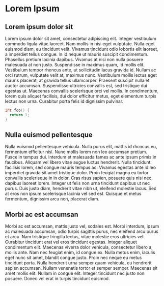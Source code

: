 # Lorem Ipsum

## Lorem ipsum dolor sit

Lorem ipsum dolor sit amet, consectetur adipiscing elit. Integer
vestibulum commodo ligula vitae laoreet. Nam mollis in nisi eget
vulputate. Nulla eget euismod diam, eu tincidunt velit. Vivamus
tincidunt odio lobortis elit laoreet, a imperdiet tellus congue. In id
neque ut mauris suscipit condimentum. Phasellus pretium lacinia dapibus.
Vivamus at nisi non nulla posuere malesuada at non justo. Suspendisse in
maximus quam, id mollis elit. Vestibulum tempor rhoncus ante, ut
sollicitudin lacus gravida id. Nullam ac orci rutrum, vulputate velit
at, maximus nunc. Vestibulum mollis lectus eget mauris placerat, at
gravida tellus ullamcorper. Praesent suscipit nulla et auctor accumsan.
Suspendisse ultricies convallis est, sed tristique dui egestas ut.
Maecenas convallis scelerisque orci vel mollis. In condimentum, lorem
quis aliquet facilisis, dui dolor efficitur metus, eget elementum turpis
lectus non urna. Curabitur porta felis id dignissim pulvinar.

```cpp
int foo() {
  return 1;
}
```

## Nulla euismod pellentesque

Nulla euismod pellentesque vehicula. Nulla purus elit, mattis id rhoncus
eu, fermentum efficitur nisl. Nunc mollis lorem non leo accumsan
pretium. Fusce in tempus dui. Interdum et malesuada fames ac ante ipsum
primis in faucibus. Aliquam vel libero vitae augue luctus hendrerit.
Nulla tincidunt facilisis lorem, sed congue mauris tempus ac. Vivamus
egestas ante id leo imperdiet gravida sit amet tristique dolor. Proin
feugiat magna eu tortor convallis scelerisque in in dolor. Cras risus
sapien, posuere quis nisi nec, dapibus laoreet lorem. Integer ut felis
non urna tincidunt dapibus ut nec purus. Duis justo diam, hendrerit
vitae nibh ut, eleifend molestie lacus. Sed at eros non ipsum
scelerisque lacinia vel sed est. Quisque et metus fermentum, dignissim
arcu non, placerat diam.

## Morbi ac est accumsan

Morbi ac est accumsan, mattis justo vel, sodales est. Morbi interdum,
ipsum ac malesuada accumsan, odio turpis sagittis purus, nec eleifend
arcu purus et arcu. Nam tristique fringilla lectus, vitae molestie eros
ultricies vel. Curabitur tincidunt erat vel eros tincidunt egestas.
Integer aliquet condimentum elit. Maecenas viverra dolor vehicula,
consectetur libero a, mollis ante. Nam nec feugiat enim, id congue ex.
Nulla metus enim, iaculis eget nunc sit amet, blandit congue justo.
Proin nec neque eu metus tincidunt porta. Nulla hendrerit urna semper
quam vehicula, eu hendrerit sapien accumsan. Nullam venenatis tortor et
semper semper. Maecenas sit amet mollis elit. Nullam in congue elit.
Integer tincidunt nec justo non posuere. Donec vel erat in turpis
tincidunt euismod.
